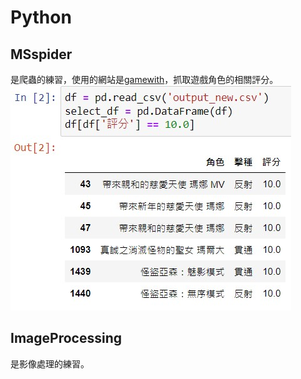 # Python
## MSspider
是爬蟲的練習，使用的網站是[gamewith](https://gamewith.tw/monsterstrike/article/show/85531)，抓取遊戲角色的相關評分。
![Overview](jpg/ex1.jpg)
## ImageProcessing
是影像處理的練習。

